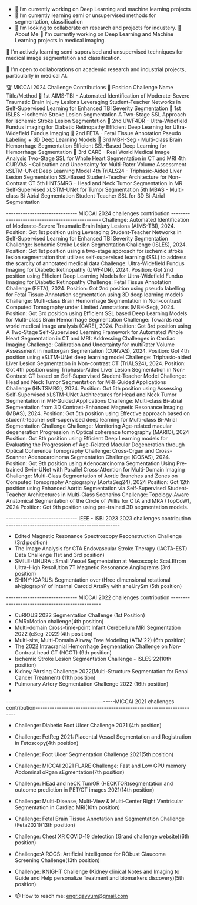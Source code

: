 
- 🔭 I’m currently working on Deep Learning and machine learning projects
- 🌱 I’m currently learning semi or unsupervised methods for segmentation, classification
- 👯 I’m looking to collaborate on research and projects for industery.
  👋 About Me
🔭 I’m currently working on Deep Learning and Machine Learning projects in medical imaging.

🌱 I’m actively learning semi-supervised and unsupervised techniques for medical image segmentation and classification.

👯 I’m open to collaborations on academic research and industrial projects, particularly in medical AI.

🏆 MICCAI 2024 Challenge Contributions
🏅 Position	Challenge Name	Title/Method
🥇 1st	AIMS-TBI - Automated Identification of Moderate-Severe Traumatic Brain Injury Lesions	Leveraging Student-Teacher Networks in Self-Supervised Learning for Enhanced TBI Severity Segmentation
🥇 1st	ISLES - Ischemic Stroke Lesion Segmentation	A Two-Stage SSL Approach for Ischemic Stroke Lesion Segmentation
🥈 2nd	UWF4DR - Ultra-Widefield Fundus Imaging for Diabetic Retinopathy	Efficient Deep Learning for Ultra-Widefield Fundus Imaging
🥈 2nd	FETA - Fetal Tissue Annotation	Pseudo Labeling + 3D Deep Learning Models
🥉 3rd	MBH-Seg - Multi-class Brain Hemorrhage Segmentation	Efficient SSL-Based Deep Learning for Hemorrhage Segmentation
🥉 3rd	CARE - Real World Medical Image Analysis	Two-Stage SSL for Whole Heart Segmentation in CT and MRI
4th	CURVAS - Calibration and Uncertainty for Multi-Rater Volume Assessment	xSLTM-UNet Deep Learning Model
4th	TriALS24 - Triphasic-Aided Liver Lesion Segmentation	SSL-Based Student-Teacher Architecture for Non-Contrast CT
5th	HNTSMRG - Head and Neck Tumor Segmentation in MR	Self-Supervised xLSTM-UNet for Tumor Segmentation
5th	MBAS - Multi-class Bi-Atrial Segmentation	Student-Teacher SSL for 3D Bi-Atrial Segmentation

------------------------------ MICCAI 2024 challenges contribution ------------------------------------------------
Challenge: Automated Identification of Moderate-Severe Traumatic Brain Injury Lesions (AIMS-TBI), 2024.
Position: Got 1st position using Leveraging Student-Teacher Networks in Self-Supervised Learning for Enhanced TBI Severity Segmentation
Challenge: Ischemic Stroke Lesion Segmentation Challenge (ISLES), 2024.
Position: Got 1st   position using a two-stage approach for ischemic stroke lesion segmentation that utilizes self-supervised learning (SSL) to address the scarcity of annotated medical data
Challenge: Ultra-Widefield Fundus Imaging for Diabetic Retinopathy (UWF4DR), 2024.
Position: Got 2nd position using Efficient Deep Learning Models for Ultra-Widefield Fundus Imaging for Diabetic Retinopathy
Challenge: Fetal Tissue Annotation Challenge (FETA), 2024.
Position: Got 2nd position using pseudo labelling for Fetal Tissue Annotation segmentation using 3D deep learning models
Challenge: Multi-class Brain Hemorrhage Segmentation in Non-contrast Computed Tomography under Limited Annotations (MBH-Seg), 2024.
Position: Got 3rd position using Efficient SSL based Deep Learning Models for Multi-class Brain Hemorrhage Segmentation
Challenge: Towards real world medical image analysis (CARE), 2024.
Position: Got 3rd position using A Two-Stage Self-Supervised Learning Framework for Automated Whole Heart Segmentation in CT and MRI: Addressing Challenges in Cardiac Imaging
Challenge: Calibration and Uncertainty for multiRater Volume Assessment in multiorgan Segmentation (CURVAS), 2024.
Position: Got 4th position using xSLTM-UNet deep learning model
Challenge: Triphasic-aided Liver Lesion Segmentation in Non-contrast CT (TriALS24), 2024.
Position: Got 4th position using Triphasic-Aided Liver Lesion Segmentation in Non-Contrast CT based on Self-Supervised Student-Teacher Model
Challenge: Head and Neck Tumor Segmentation for MRI-Guided Applications Challenge (HNTSMRG), 2024.
Position: Got 5th position using Assessing Self-Supervised xLSTM-UNet Architectures for Head and Neck Tumor Segmentation in MR-Guided Applications
Challenge: Multi-class Bi-atrial Segmentation from 3D Contrast-Enhanced Magnetic Resonance Imaging (MBAS), 2024.
Position: Got 5th  position using Effective approach based on student-teacher self-supervised deep learning for Multi-class Bi-Atrial Segmentation Challenge
Challenge: Monitoring Age-related macular degeneration Progression in Optical coherence tomography (MARIO), 2024
Position: Got 8th position using Efficient Deep Learning models for Evaluating the Progression of Age-Related Macular Degeneration through Optical Coherence Tomography
Challenge: Cross-Organ and Cross-Scanner Adenocarcinoma Segmentation Challenge (COSAS), 2024.
Position: Got 9th position using Adenocarcinoma Segmentation Using Pre-trained Swin-UNet with Parallel Cross-Attention for Multi-Domain Imaging
Challenge: Multi-Class Segmentation of Aortic Branches and Zones on Computed Tomography Angiography (AortaSeg24), 2024
Position: Got 12th position using Enhanced Aortic Segmentation via Self-Supervised Student-Teacher Architectures in Multi-Class Scenarios
Challenge: Topology-Aware Anatomical Segmentation of the Circle of Willis for CTA and MRA (TopCoW), 2024
Position: Got 9th position using pre-trained 3D segmentation models.


------------------------------ IEEE - ISBI 2023 2023 challenges contribution ------------------------------------------------
- Edited Magnetic Resonance Spectroscopy Reconstruction Challenge (3rd position)
- The Image Analysis for CTA Endovascular Stroke Therapy (IACTA-EST) Data Challenge (1st and 3rd position)
- SMILE-UHURA : Small Vessel Segmentation at MesoscopIc ScaLEfrom Ultra-High ResolUtion 7T Magnetic Resonance Angiograms (3rd position)
- SHINY-ICARUS: Segmentation over tHree dImensional rotational aNgiographY of Internal Carotid ArteRy with aneUrySm (5th position)


------------------------------ MICCAI 2022 challenges contribution ------------------------------------------------
- CuRIOUS 2022 Segmentation Challenge (1st Position)
- CMRxMotion challenge(4th position)
- Multi-domain Cross-time-point Infant Cerebellum MRI Segmentation 2022 (cSeg-2022)(4th position)
- Multi-site, Multi-Domain Airway Tree Modeling (ATM’22) (6th position)
- The 2022 Intracranial Hemorrhage Segmentation Challenge on Non-Contrast head CT (NCCT) (9th position)
- Ischemic Stroke Lesion Segmentation Challenge - ISLES'22(10th position)
- Kidney PArsing Challenge 2022(Multi-Structure Segmentation for Renal Cancer Treatment) (11th position)
- Pulmonary Artery Segmentation Challenge 2022 (16th position)
- 
----------------------------------------------MICCAI 2021 challenges contribution---------------------------------------------------------------------
- Challenge: Diabetic Foot Ulcer Challenge 2021 (4th position)
- Challenge: FetReg 2021: Placental Vessel Segmentation and Registration in Fetoscopy(4th position)
- Challenge: Foot Ulcer Segmentation Challenge 2021(5th position)
- Challenge: MICCAI 2021 FLARE Challenge: Fast and Low GPU memory Abdominal oRgan sEgmentation(7th position)
- Challenge: HEad and neCK TumOR (HECKTOR)segmentation and outcome prediction in PET/CT images 2021(14th position)
- Challenge: Multi-Disease, Multi-View & Multi-Center Right Ventricular Segmentation in Cardiac MRI(10th position)
- Challenge: Fetal Brain Tissue Annotation and Segmentation Challenge (Feta2021)(13th position)
- Challenge: Chest XR COVID-19 detection (Grand challenge website)(6th position)
- Challenge:AIROGS: Artificial Intelligence for RObust Glaucoma Screening Challenge(13th position)
- Challenge: KNIGHT Challenge (Kidney clinical Notes and Imaging to Guide and Help personalize Treatment and biomarkers discovery)(5th position)

- 📫 How to reach me: engr.qayyum@gmail.com
